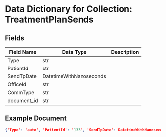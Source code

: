 # Data Dictionary for Collection: TreatmentPlanSends
## Fields
| Field Name | Data Type | Description |
|------------|-----------|-------------|
| Type | str | |
| PatientId | str | |
| SendTpDate | DatetimeWithNanoseconds | |
| OfficeId | str | |
| CommType | str | |
| document_id | str | |

## Example Document
```json
{'Type': 'auto', 'PatientId': '133', 'SendTpDate': DatetimeWithNanoseconds(2022, 7, 28, 18, 50, 9, 209000, tzinfo=datetime.timezone.utc), 'OfficeId': '17003240', 'CommType': 'TX', 'document_id': '009J2CINythYN7eddunu'}
```
